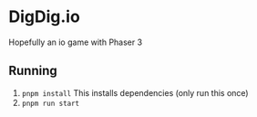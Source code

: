 # DigDig.io

Hopefully an io game with Phaser 3

## Running

1. `pnpm install` This installs dependencies (only run this once)
2. `pnpm run start`